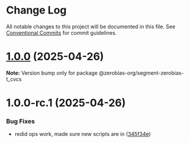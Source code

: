 # Change Log

All notable changes to this project will be documented in this file.
See [Conventional Commits](https://conventionalcommits.org) for commit guidelines.

# [1.0.0](https://github.com/zerobias-org/segment/compare/@zerobias-org/segment-zerobias-t_cvcs@1.0.0-rc.1...@zerobias-org/segment-zerobias-t_cvcs@1.0.0) (2025-04-26)

**Note:** Version bump only for package @zerobias-org/segment-zerobias-t_cvcs





# 1.0.0-rc.1 (2025-04-26)


### Bug Fixes

* redid ops work, made sure new scripts are in ([345f34e](https://github.com/zerobias-org/segment/commit/345f34ec926029dc141943b3e321676adb4a2888))
